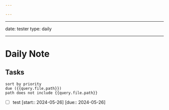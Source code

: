 ```yaml
---

---
```

---
date: tester
type: daily

---
# Daily Note

## Tasks
```tasks
sort by priority
due ({{query.file.path}})
path does not include {{query.file.path}}
```
- [ ] test  [start:: 2024-05-26]  [due:: 2024-05-26]

